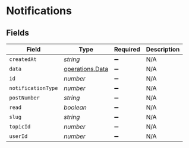 # Notifications


## Fields

| Field                                                     | Type                                                      | Required                                                  | Description                                               |
| --------------------------------------------------------- | --------------------------------------------------------- | --------------------------------------------------------- | --------------------------------------------------------- |
| `createdAt`                                               | *string*                                                  | :heavy_minus_sign:                                        | N/A                                                       |
| `data`                                                    | [operations.Data](../../../sdk/models/operations/data.md) | :heavy_minus_sign:                                        | N/A                                                       |
| `id`                                                      | *number*                                                  | :heavy_minus_sign:                                        | N/A                                                       |
| `notificationType`                                        | *number*                                                  | :heavy_minus_sign:                                        | N/A                                                       |
| `postNumber`                                              | *string*                                                  | :heavy_minus_sign:                                        | N/A                                                       |
| `read`                                                    | *boolean*                                                 | :heavy_minus_sign:                                        | N/A                                                       |
| `slug`                                                    | *string*                                                  | :heavy_minus_sign:                                        | N/A                                                       |
| `topicId`                                                 | *number*                                                  | :heavy_minus_sign:                                        | N/A                                                       |
| `userId`                                                  | *number*                                                  | :heavy_minus_sign:                                        | N/A                                                       |
